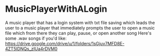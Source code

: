 # MusicPlayerWithALogin
A music player that has a login system with txt file saving which leads the user to a music player that immediately prompts the user to open a music file which from there they can play, pause, or open another song 
Here's some .wav songs if you'd like:
https://drive.google.com/drive/u/1/folders/1sGjuv7MFD8E-4ZT5IDNQs_zIUa4rDVM0
